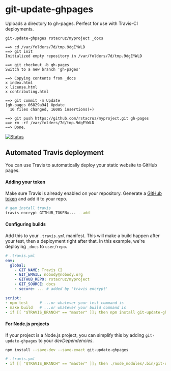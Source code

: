 # git-update-ghpages

Uploads a directory to gh-pages. Perfect for use with Travis-CI deployments.

```
git-update-ghpages rstacruz/myproject _docs
```

```
==> cd /var/folders/7d/tmp.9dgEYWLD
==> git init
Initialized empty repository in /var/folders/7d/tmp.9dgEYWLD

==> git checkout -b gh-pages
Switch to a new branch 'gh-pages'

==> Copying contents from _docs
x index.html
x license.html
x contributing.html

==> git commit -m Update
[gh-pages 06829a94] Update
  16 files changed, 16085 insertions(+)

==> git push https://github.com/rstacruz/myproject.git gh-pages
==> rm -rf /var/folders/7d/tmp.9dgEYWLD
==> Done.
```

[![Status](https://travis-ci.org/user/repo.svg?branch=master)](https://travis-ci.org/user/repo "See test builds")

## Automated Travis deployment

You can use Travis to automatically deploy your static website to GitHub pages.

#### Adding your token

Make sure Travis is already enabled on your repository. Generate a [GitHub token](https://github.com/settings/tokens/new) and add it to your repo.

```sh
# gem install travis
travis encrypt GITHUB_TOKEN=... --add
```

#### Configuring builds

Add this to your `.travis.yml` manifest. This will make a build happen after your test, then a deployment right after that. In this example, we're deploying `_docs` to `user/repo`.

```yaml
# .travis.yml
env:
  global:
    - GIT_NAME: Travis CI
    - GIT_EMAIL: nobody@nobody.org
    - GITHUB_REPO: rstacruz/myproject
    - GIT_SOURCE: docs
    - secure: ... # added by 'travis encrypt'

script:
- npm test     # ...or whatever your test command is
- make build   # ...or whatever your build command is
- if [[ "$TRAVIS_BRANCH" == "master" ]]; then npm install git-update-ghpages && ./node_modules/.bin/git-update-ghpages -e; fi
```

#### For Node.js projects

If your project is a Node.js project, you can simplify this by adding `git-update-ghpages` to your *devDependencies*.

```sh
npm install --save-dev --save-exact git-update-ghpages
```

```yaml
# .travis.yml
- if [[ "$TRAVIS_BRANCH" == "master" ]]; then ./node_modules/.bin/git-update-ghpages -e; fi
```
